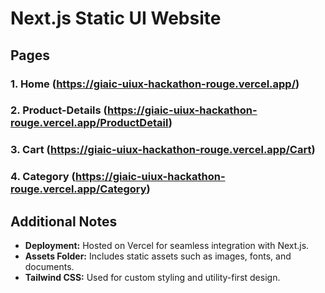 # Next.js Static UI Website

## Pages

### 1. **Home (https://giaic-uiux-hackathon-rouge.vercel.app/)**

### 2. **Product-Details (https://giaic-uiux-hackathon-rouge.vercel.app/ProductDetail)**

### 3. **Cart (https://giaic-uiux-hackathon-rouge.vercel.app/Cart)**

<!-- NOT FINISHED YET -->

### 4. **Category (https://giaic-uiux-hackathon-rouge.vercel.app/Category)**

## Additional Notes

- **Deployment:** Hosted on Vercel for seamless integration with Next.js.
- **Assets Folder:** Includes static assets such as images, fonts, and documents.
- **Tailwind CSS:** Used for custom styling and utility-first design.
